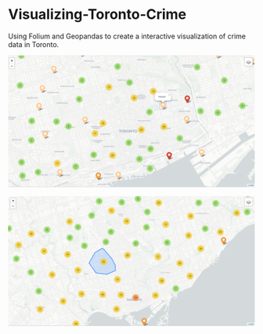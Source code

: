 # Visualizing-Toronto-Crime
Using Folium and Geopandas to create a interactive visualization of crime data in Toronto. 

![alt text](crimemap.png)

![alt text](crimemap2.png)
